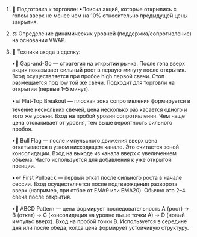 1. 📌 Подготовка к торговле:
    •Поиска акций, которые открылись с гэпом вверх не менее чем на 10% относительно предыдущей цены закрытия.

2.  ⚖️ Определение динамических уровней (поддержка/сопротивление) на основании VWAP.  

3. 🎯 Техники входа в сделку:

    •🚀 Gap-and-Go — стратегия на открытии рынка. После гэпа вверх акция показывает сильный рост в первую минуту после открытия. Вход осуществляется при пробое high первой свечи. Стоп размещается под low той же свечи. Подходит для торговли на открытии (первые 1–5 минут).

    •📊 Flat-Top Breakout — плоская зона сопротивления формируется в течение нескольких свечей, цена несколько раз касается одного и того же уровня. Вход на пробой уровня сопротивления. Чем чаще цена отскакивает от уровня, тем выше вероятность сильного пробоя.

    •🚩 Bull Flag — после импульсного движения вверх цена откатывается в узком нисходящем канале. Это считается зоной консолидации. Вход на выходе из канала вверх с увеличением объема. Часто используется для добавления к уже открытой позиции.

    •↩️ First Pullback — первый откат после сильного роста в начале сессии. Вход осуществляется после подтверждения разворота вверх (например, при отбое от EMA9 или EMA20). Обычно это 2–4 свеча после открытия.

    •🔄 ABCD Pattern — цена формирует последовательность A (рост) → B (откат) → C (консолидация на уровне выше точки A) → D (новый импульс вверх). Вход на пробой точки B. Используется в середине дня или после обеда, когда цена формирует устойчивую структуру.